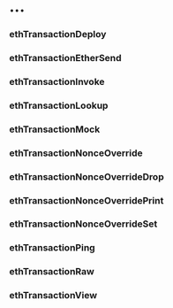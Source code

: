 # ...

### ethTransactionDeploy

### ethTransactionEtherSend

### ethTransactionInvoke

### ethTransactionLookup

### ethTransactionMock

### ethTransactionNonceOverride

### ethTransactionNonceOverrideDrop

### ethTransactionNonceOverridePrint

### ethTransactionNonceOverrideSet

### ethTransactionPing

### ethTransactionRaw

### ethTransactionView
